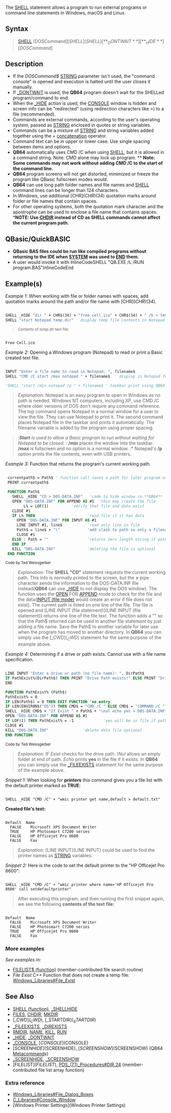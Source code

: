 The [SHELL](SHELL) statement allows a program to run external programs or command line statements in Windows, macOS and Linux.


## Syntax

>  [SHELL](SHELL) [DOSCommand$]
>  [SHELL](SHELL) [**_DONTWAIT**] [**_HIDE**] [DOSCommand$]


## Description

* If the *DOSCommand$* [STRING](STRING) parameter isn't used, the "command console" is opened and execution is halted until the user closes it manually.
* If [_DONTWAIT](_DONTWAIT) is used, the **QB64** program doesn't wait for the SHELLed program/command to end.
* When the [_HIDE](_HIDE) action is used, the [CONSOLE](CONSOLE) window is hidden and screen info can be "redirected" (using redirection characters like >) to a file (recommended).
* Commands are external commands, according to the user's operating system, passed as [STRING](STRING) enclosed in quotes or string variables.
* Commands can be a mixture of [STRING](STRING) and string variables added together using the + [concatenation](concatenation) operator.
* Command text can be in upper or lower case. Use single spacing between items and options.
* **QB64** automatically uses CMD /C when using [SHELL](SHELL), but it is allowed in a command string. Note: CMD alone may lock up program.
** **Note: Some commands may not work without adding CMD /C to the start of the command line.**
* **QB64** program screens will not get distorted, minimized or freeze the program like QBasic fullscreen modes would. 
* **QB64** can use long path folder names and file names and [SHELL](SHELL) command lines can be longer than 124 characters.
* In Windows, use additional [CHR$](CHR$)(34) quotation marks around folder or file names that contain spaces.
* For other operating systems, both the quotation mark character and the apostrophe can be used to enclose a file name that contains spaces.
***NOTE: Use [CHDIR](CHDIR) instead of CD as SHELL commands cannot affect the current program path.**


## QBasic/QuickBASIC

* **QBasic BAS files could be run like compiled programs without returning to the IDE when [SYSTEM](SYSTEM) was used to [END](END) them.**
* A user would invoke it with InlineCodeSHELL "QB.EXE /L /RUN program.BAS"InlineCodeEnd


## Example(s)

*Example 1:* When working with file or folder names with spaces, add quotation marks around the path and/or file name with [CHR$](CHR$)(34).

```vb

SHELL _HIDE "dir " + CHR$(34) + "free cell.ico" + CHR$(34) + " /b > temp.dir" 
SHELL "start Notepad temp.dir" ' display temp file contents in Notepad window 

```
> <sub>Contents of *temp.dir* text file:</sub>

```text

Free Cell.ico

```



*Example 2:* Opening a Windows program (Notepad) to read or print a Basic created text file.

```vb

INPUT "Enter a file name to read in Notepad: ", filename$
SHELL "CMD /C start /max notepad " + filename$  ' display in Notepad full screen in XP or NT   

'SHELL "start /min notepad /p " + filename$ ' taskbar print using QB64 CMD /C not necessary

```

> *Explanation:* Notepad is an easy program to open in Windows as no path is needed. Windows NT computers, including XP, use CMD /C where older versions of DOS don't require any command reference. The top command opens Notepad in a normal window for a user to view the file. They can use Notepad to print it. The second command places Notepad file in the taskbar and prints it automatically. The filename variable is added by the program using proper spacing. 

> :***Start** is used to allow a Basic program to run without waiting for Notepad to be closed.
> :* **/min** places the window into the taskbar. **/max** is fullscreen and no option is a normal window.
> :* Notepad's **/p** option prints the file contents, even with USB printers.



*Example 3:* Function that returns the program's current working path.

```vb

 currentpath$ = Path$ ' function call saves a path for later program use
 PRINT currentpath$

 FUNCTION Path$   
   SHELL _HIDE "CD > D0S-DATA.INF"   'code to hide window in **QB64**
   OPEN "D0S-DATA.INF" FOR APPEND AS #1  'this may create the file
        L% = LOF(1)          'verify that file and data exist
   CLOSE #1   
   IF L% THEN                       'read file if it has data
     OPEN "D0S-DATA.INF" FOR INPUT AS #1
     LINE INPUT #1, line$           'read only line in file
     Path$ = line$ + "\"            'add slash to path so only a filename needs added later
     CLOSE #1
   ELSE : Path = ""                 'returns zero length string if path not found
   END IF
   KILL "D0S-DATA.INF"              'deleting the file is optional
 END FUNCTION 

```
<sub>Code by Ted Weissgerber</sub>
> *Explanation:* The **SHELL "CD"** statement requests the current working path. This info is normally printed to the screen, but the **>** pipe character sends the information to the DOS-DATA.INF file instead(**QB64** can use [_HIDE](_HIDE) to not display the DOS window). The function uses the [OPEN](OPEN) FOR [APPEND](APPEND) mode to check for the file and the data([INPUT (file mode)](INPUT (file mode)) would create an error if file does not exist). The current path is listed on one line of the file. The file is opened and [LINE INPUT (file statement)](LINE INPUT (file statement)) returns one line of the file text. The function adds a "\" so that the Path$ returned can be used in another file statement by just adding a file name. Save the Path$ to another variable for later use when the program has moved to another directory.
>  In **QB64** you can simply use the [_CWD$](_CWD$) statement for the same purpose of the example above.


*Example 4:* Determining if a drive or path exists. Cannot use with a file name specification.

```vb

LINE INPUT "Enter a drive or path (no file name): ", DirPath$
IF PathExist%(DirPath$) THEN PRINT "Drive Path exists!" ELSE PRINT "Drive Path does not exist!"
END

FUNCTION PathExist% (Path$)
PathExist% = 0
IF LEN(Path$) = 0 THEN EXIT FUNCTION 'no entry
IF LEN(ENVIRON$("OS")) THEN CMD$ = "CMD /C " ELSE CMD$ = "COMMAND /C "
SHELL _HIDE CMD$ + "If Exist " + Path$ + "\nul echo yes > D0S-DATA.INF"
OPEN "D0S-DATA.INF" FOR APPEND AS #1
IF LOF(1) THEN PathExist% = -1             'yes will be in file if path exists
CLOSE #1
KILL "D0S-DATA.INF"               'delete data file optional
END FUNCTION 

```
<sub>Code by Ted Weissgerber</sub>
> *Explanation: IF Exist* checks for the drive path. *\Nul* allows an emply folder at end of path. *Echo* prints **yes** in the file if it exists.
>  In **QB64** you can simply use the [_FILEEXISTS](_FILEEXISTS) statement for the same purpose of the example above.


*Snippet 1:* When looking for **printers** this command gives you a file list with the default printer marked as **TRUE**:

```text

SHELL _HIDE "CMD /C" + "wmic printer get name,default > default.txt"

```

**Created file's text:**

```text

Default  Name                           
  FALSE    Microsoft XPS Document Writer 
  TRUE     HP Photosmart C7200 series     
  FALSE    HP Officejet Pro 8600         
  FALSE    Fax

```

>  *Explanation:* [LINE INPUT](LINE INPUT) could be used to find the printer names as [STRING](STRING) variables.


*Snippet 2:* Here is the code to set the default printer to the "HP Officejet Pro 8600":

```text

SHELL _HIDE "CMD /C" + "wmic printer where name='HP Officejet Pro 8600' call setdefaultprinter"

```

>  After executing this program, and then running the first snippet again, we see the following **contents of the text file:**

```text

Default  Name 
  FALSE    Microsoft XPS Document Writer 
  FALSE    HP Photosmart C7200 series     
  TRUE     HP Officejet Pro 8600         
  FALSE    Fax

```



### More examples

*See examples in:*
* [FILELIST$ (function)](FILELIST$ (function)) (member-contributed file search routine)
* *File Exist* C++ Function that does not create a temp file: [Windows_Libraries#File_Exist](Windows_Libraries#File_Exist)


## See Also

* [SHELL (function)](SHELL (function)), [_SHELLHIDE](_SHELLHIDE)
* [FILES](FILES), [CHDIR](CHDIR), [MKDIR](MKDIR)
* [_CWD$](_CWD$), [_STARTDIR$](_STARTDIR$)
* [_FILEEXISTS](_FILEEXISTS), [_DIREXISTS](_DIREXISTS)
* [RMDIR](RMDIR), [NAME](NAME), [KILL](KILL), [RUN](RUN)
* [_HIDE](_HIDE), [_DONTWAIT](_DONTWAIT)
* [_CONSOLE](_CONSOLE), [$CONSOLE]($CONSOLE)
* [$SCREENHIDE]($SCREENHIDE), [$SCREENSHOW]($SCREENSHOW) (QB64 [Metacommand](Metacommand)s)
* [_SCREENHIDE](_SCREENHIDE), [_SCREENSHOW](_SCREENSHOW)
* [FILELIST$](FILELIST$), [PDS_(7.1)_Procedures#DIR.24](PDS_(7.1)_Procedures#DIR.24) (member-contributed file list array function)


### Extra reference

* [Windows_Libraries#File_Dialog_Boxes](Windows_Libraries#File_Dialog_Boxes)
* [C_Libraries#Console_Window](C_Libraries#Console_Window)
* [Windows Printer Settings](Windows Printer Settings)




